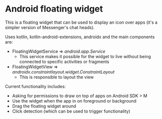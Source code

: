 # Android floating widget

This is a floating widget that can be used to display an icon over apps (it's a simpler version of Messenger's chat heads).

Uses kotlin, kotlin-android-extensions, androidx and the main components are:
* FloatingWidgetService => _android.app.Service_
    * This service makes it possible for the widget to live without being connected to specific activities or fragments
* FloatingWidgetView    => _androidx.constraintlayout.widget.ConstraintLayout_
    * This is responsible to layout the view

Current functionality includes:
* Asking for permissions to draw on top of apps on Android SDK > M
* Use the widget when the app in on foreground or background
* Drag the floating widget around
* Click detection (which can be used to trigger functionality)